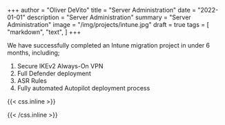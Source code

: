 +++
author = "Oliver DeVito"
title = "Server Administration"
date = "2022-01-01"
description = "Server Administration"
summary = "Server Administration"
image = "/img/projects/intune.jpg"
draft = true
tags = [
    "markdown",
    "text",
]
+++

We have successfully completed an Intune migration project in under 6 months, including;

1. Secure IKEv2 Always-On VPN
2. Full Defender deployment
3. ASR Rules
4. Fully automated Autopilot deployment process


{{< css.inline >}}
<style>
.canon { background: white; width: 100%; height: auto; }
</style>
{{< /css.inline >}}
